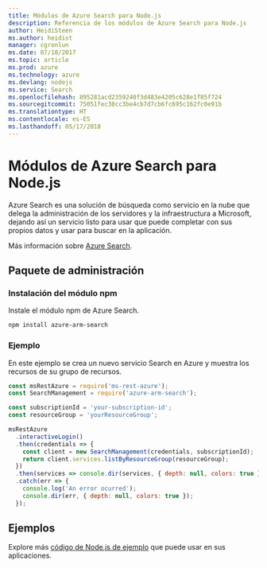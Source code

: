 ```yaml
---
title: Módulos de Azure Search para Node.js
description: Referencia de los módulos de Azure Search para Node.js
author: HeidiSteen
ms.author: heidist
manager: cgronlun
ms.date: 07/18/2017
ms.topic: article
ms.prod: azure
ms.technology: azure
ms.devlang: nodejs
ms.service: Search
ms.openlocfilehash: 895281acd2359240f3d483e4205c628e1f85f724
ms.sourcegitcommit: 75051fec38cc3be4cb7d7cb6fc695c162fc0e91b
ms.translationtype: HT
ms.contentlocale: es-ES
ms.lasthandoff: 05/17/2018
---
```

# <a name="azure-search-modules-for-nodejs"></a>Módulos de Azure Search para Node.js

Azure Search es una solución de búsqueda como servicio en la nube que delega la administración de los servidores y la infraestructura a Microsoft, dejando así un servicio listo para usar que puede completar con sus propios datos y usar para buscar en la aplicación.

Más información sobre [Azure Search](https://docs.microsoft.com/azure/search/search-what-is-azure-search).

## <a name="management-package"></a>Paquete de administración

### <a name="install-the-npm-module"></a>Instalación del módulo npm

Instale el módulo npm de Azure Search.

```bash
npm install azure-arm-search
```

### <a name="example"></a>Ejemplo

En este ejemplo se crea un nuevo servicio Search en Azure y muestra los recursos de su grupo de recursos.

```javascript
const msRestAzure = require('ms-rest-azure');
const SearchManagement = require('azure-arm-search');

const subscriptionId = 'your-subscription-id';
const resourceGroup = 'yourResourceGroup';

msRestAzure
  .interactiveLogin()
  .then(credentials => {
    const client = new SearchManagement(credentials, subscriptionId);
    return client.services.listByResourceGroup(resourceGroup);
  })
  .then(services => console.dir(services, { depth: null, colors: true }))
  .catch(err => {
    console.log('An error ocurred');
    console.dir(err, { depth: null, colors: true });
  });
```

## <a name="samples"></a>Ejemplos

Explore más [código de Node.js de ejemplo](https://azure.microsoft.com/resources/samples/?platform=nodejs) que puede usar en sus aplicaciones.
